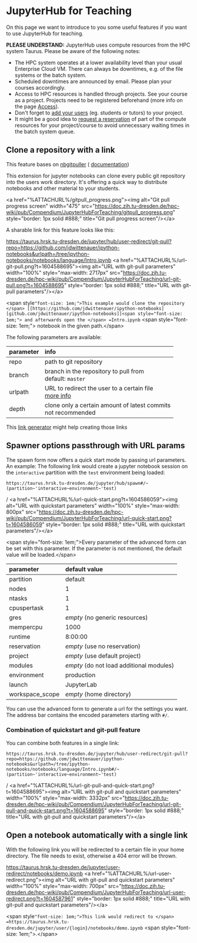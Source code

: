 # JupyterHub for Teaching

On this page we want to introduce to you some useful features if you
want to use JupyterHub for teaching.

<span class="twiki-macro RED"></span> **PLEASE UNDERSTAND:** <span
class="twiki-macro ENDCOLOR"></span> JupyterHub uses compute resources
from the HPC system Taurus. Please be aware of the following notes:

-   The HPC system operates at a lower availability level than your
    usual Enterprise Cloud VM. There can always be downtimes, e.g. of
    the file systems or the batch system.
-   Scheduled downtimes are announced by email. Please plan your courses
    accordingly.
-   Access to HPC resources is handled through projects. See your course
    as a project. Projects need to be registered beforehand (more info
    on the page [Access](Compendium.Access)).
-   Don't forget to [add your
    users](ProjectManagement#manage_project_members_40dis_45_47enable_41)
    (eg. students or tutors) to your project.
-   It might be a good idea to [request a
    reservation](Slurm#Reservations) of part of the compute resources
    for your project/course to avoid unnecessary waiting times in the
    batch system queue.



## Clone a repository with a link

This feature bases on
[nbgitpuller](https://github.com/jupyterhub/nbgitpuller) (
[documentation](https://jupyterhub.github.io/nbgitpuller/))

This extension for jupyter notebooks can clone every public git
repository into the users work directory. It's offering a quick way to
distribute notebooks and other material to your students.

\<a href="%ATTACHURL%/gitpull_progress.png">\<img alt="Git pull progress
screen" width="475"
src="<https://doc.zih.tu-dresden.de/hpc-wiki/pub/Compendium/JupyterHubForTeaching/gitpull_progress.png>"
style="border: 1px solid #888;" title="Git pull progress screen"/>\</a>

A sharable link for this feature looks like this:

<https://taurus.hrsk.tu-dresden.de/jupyter/hub/user-redirect/git-pull?repo=https://github.com/jdwittenauer/ipython-notebooks&urlpath=/tree/ipython-notebooks/notebooks/language/Intro.ipynb>
\<a href="%ATTACHURL%/url-git-pull.png?t=1604588695">\<img alt="URL with
git-pull parameters" width="100%" style="max-width: 2717px"
src="<https://doc.zih.tu-dresden.de/hpc-wiki/pub/Compendium/JupyterHubForTeaching/url-git-pull.png?t=1604588695>"
style="border: 1px solid #888;" title="URL with git-pull
parameters"/>\</a>

\<span
style`"font-size: 1em;">This example would clone the repository </span> [[https://github.com/jdwittenauer/ipython-notebooks][github.com/jdwittenauer/ipython-notebooks]]<span style="font-size: 1em;"> and afterwards open the </span> =Intro.ipynb`
\<span style="font-size: 1em;"> notebook in the given path.\</span>

The following parameters are available:

<table>
<thead>
<tr class="header">
<th style="text-align: left;">parameter</th>
<th style="text-align: left;">info</th>
</tr>
</thead>
<tbody>
<tr class="odd">
<td style="text-align: left;">repo</td>
<td style="text-align: left;">path to git repository</td>
</tr>
<tr class="even">
<td style="text-align: left;">branch</td>
<td style="text-align: left;">branch in the repository to pull from<br />
default: <code>master</code></td>
</tr>
<tr class="odd">
<td style="text-align: left;">urlpath</td>
<td style="text-align: left;">URL to redirect the user to a certain file<br />
<a href="https://jupyterhub.github.io/nbgitpuller/topic/url-options.html#urlpath">more info</a></td>
</tr>
<tr class="even">
<td style="text-align: left;">depth</td>
<td style="text-align: left;">clone only a certain amount of latest commits<br />
not recommended</td>
</tr>
</tbody>
</table>

This [link
generator](https://jupyterhub.github.io/nbgitpuller/link?hub=https://taurus.hrsk.tu-dresden.de/jupyter/)
might help creating those links

## Spawner options passthrough with URL params

The spawn form now offers a quick start mode by passing url
parameters.  
An example: The following link would create a jupyter notebook session
on the `interactive` partition with the `test` environment being loaded:

    https://taurus.hrsk.tu-dresden.de/jupyter/hub/spawn#/~(partition~'interactive~environment~'test)

/ \<a href="%ATTACHURL%/url-quick-start.png?t=1604586059">\<img alt="URL
with quickstart parameters" width="100%" style="max-width: 800px"
src="<https://doc.zih.tu-dresden.de/hpc-wiki/pub/Compendium/JupyterHubForTeaching/url-quick-start.png?t=1604586059>"
style="border: 1px solid #888;" title="URL with quickstart
parameters"/>\</a>

\<span style="font-size: 1em;">Every parameter of the advanced form can
be set with this parameter. If the parameter is not mentioned, the
default value will be loaded.\</span>

| parameter       | default value                            |
|:----------------|:-----------------------------------------|
| partition       | default                                  |
| nodes           | 1                                        |
| ntasks          | 1                                        |
| cpuspertask     | 1                                        |
| gres            | *empty* (no generic resources)           |
| mempercpu       | 1000                                     |
| runtime         | 8:00:00                                  |
| reservation     | *empty* (use no reservation)             |
| project         | *empty* (use default project)            |
| modules         | *empty* (do not load additional modules) |
| environment     | production                               |
| launch          | JupyterLab                               |
| workspace_scope | *empty* (home directory)                 |

You can use the advanced form to generate a url for the settings you
want. The address bar contains the encoded parameters starting with
`#/`.

### Combination of quickstart and git-pull feature

You can combine both features in a single link:

    https://taurus.hrsk.tu-dresden.de/jupyter/hub/user-redirect/git-pull?repo=https://github.com/jdwittenauer/ipython-notebooks&urlpath=/tree/ipython-notebooks/notebooks/language/Intro.ipynb#/~(partition~'interactive~environment~'test)

/ \<a
href="%ATTACHURL%/url-git-pull-and-quick-start.png?t=1604588695">\<img
alt="URL with git-pull and quickstart parameters" width="100%"
style="max-width: 3332px"
src="<https://doc.zih.tu-dresden.de/hpc-wiki/pub/Compendium/JupyterHubForTeaching/url-git-pull-and-quick-start.png?t=1604588695>"
style="border: 1px solid #888;" title="URL with git-pull and quickstart
parameters"/>\</a>

## Open a notebook automatically with a single link

With the following link you will be redirected to a certain file in your
home directory. The file needs to exist, otherwise a 404 error will be
thrown.

<https://taurus.hrsk.tu-dresden.de/jupyter/user-redirect/notebooks/demo.ipynb>
\<a href="%ATTACHURL%/url-user-redirect.png">\<img alt="URL with
git-pull and quickstart parameters" width="100%" style="max-width:
700px"
src="<https://doc.zih.tu-dresden.de/hpc-wiki/pub/Compendium/JupyterHubForTeaching/url-user-redirect.png?t=1604587961>"
style="border: 1px solid #888;" title="URL with git-pull and quickstart
parameters"/>\</a>

\<span
style`"font-size: 1em;">This link would redirect to </span> =https://taurus.hrsk.tu-dresden.de/jupyter/user/{login}/notebooks/demo.ipynb`
\<span style="font-size: 1em;">.\</span>
